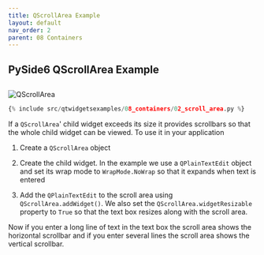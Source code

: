 ```yaml
---
title: QScrollArea Example
layout: default
nav_order: 2
parent: 08 Containers
---
```


## PySide6 QScrollArea Example
## 

![QScrollArea](/blog/images/qtwidgetsexamples/08_containers/02_scroll_area.jpg)

```python
{% include src/qtwidgetsexamples/08_containers/02_scroll_area.py %}
```

If a `QScrollArea`' child widget exceeds its size it provides scrollbars so that the whole child widget can be viewed. To use it in your application

1. Create a `QScrollArea` object

2. Create the child widget. In the example we use a `QPlainTextEdit` object and set its wrap mode to `WrapMode.NoWrap` so that it expands when text is entered

3. Add the `QPlainTextEdit` to the scroll area using `QScrollArea.addWidget()`. We also set the `QScrollArea.widgetResizable` property to `True` so that the text box resizes along with the scroll area.

Now if you enter a long line of text in the text box the scroll area shows the horizontal scrollbar and if you enter several lines the scroll area shows the vertical scrollbar.